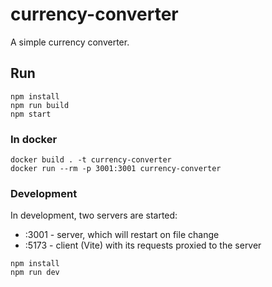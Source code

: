 # currency-converter
A simple currency converter.

## Run

```console
npm install
npm run build
npm start
```

### In docker

```
docker build . -t currency-converter
docker run --rm -p 3001:3001 currency-converter
```

### Development

In development, two servers are started:
- :3001 - server, which will restart on file change
- :5173 - client (Vite) with its requests proxied to the server

```console
npm install
npm run dev
```
